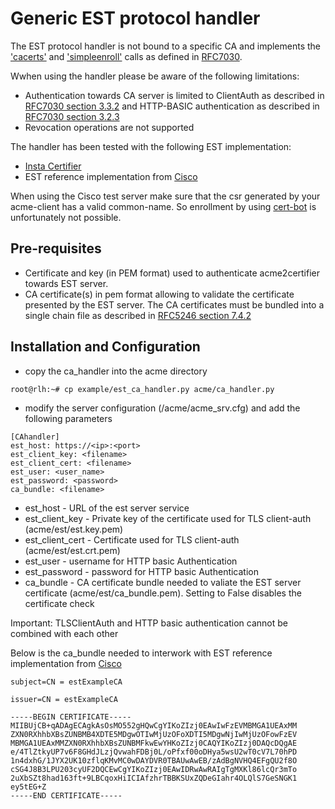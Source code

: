 <!-- markdownlint-disable  MD013 -->
<!-- wiki-title CA handler using EST protocol -->
# Generic EST protocol handler

The EST protocol handler is not bound to a specific CA and implements the ['cacerts'](https://tools.ietf.org/html/rfc7030#section-2.1) and ['simpleenroll'](https://tools.ietf.org/html/rfc7030#section-2.2) calls as defined in [RFC7030](https://tools.ietf.org/html/rfc7030).

Wwhen using the handler please be aware of the following limitations:

- Authentication towards CA server is limited to ClientAuth as described in [RFC7030 section 3.3.2](https://tools.ietf.org/html/rfc7030#section-3.3.2) and HTTP-BASIC authentication as described in [RFC7030 section 3.2.3](https://tools.ietf.org/html/rfc7030#section-3.2.3)
- Revocation operations are not supported

The handler has been tested with the following EST implementation:

- [Insta Certifier](https://www.insta.fi/en/services/cyber-security/insta-certifier)
- EST reference implementation from [Cisco](http://testrfc7030.com/)

When using the Cisco test server make sure that the csr generated by your acme-client has a valid common-name. So enrollment by using [cert-bot](https://certbot.eff.org/) is unfortunately not possible.

## Pre-requisites

- Certificate and key (in PEM format) used to authenticate acme2certifier towards EST server.
- CA certificate(s) in pem format allowing to validate the certificate presented by the EST server. The CA certificates must be bundled into a single chain file as described in [RFC5246 section 7.4.2](https://tools.ietf.org/html/rfc5246#section-7.4.2)

## Installation and Configuration

- copy the ca_handler into the acme directory

```bash
root@rlh:~# cp example/est_ca_handler.py acme/ca_handler.py
```

- modify the server configuration (/acme/acme_srv.cfg) and add the following parameters

```config
[CAhandler]
est_host: https://<ip>:<port>
est_client_key: <filename>
est_client_cert: <filename>
est_user: <user_name>
est_password: <password>
ca_bundle: <filename>
```

- est_host - URL of the est server service
- est_client_key - Private key of the certificate used for TLS client-auth (acme/est/est.key.pem)
- est_client_cert - Certificate used for TLS client-auth (acme/est/est.crt.pem)
- est_user - username for HTTP basic Authentication
- est_password - password for HTTP basic Authentication
- ca_bundle - CA certificate bundle needed to valiate the EST server certificate (acme/est/ca_bundle.pem). Setting to False disables the certificate check

Important: TLSClientAuth and HTTP basic authentication cannot be combined with each other

Below is the ca_bundle needed to interwork with EST reference implementation from [Cisco](http://testrfc7030.com/)

```pem
subject=CN = estExampleCA

issuer=CN = estExampleCA

-----BEGIN CERTIFICATE-----
MIIBUjCB+qADAgECAgkAsOsMO552gHQwCgYIKoZIzj0EAwIwFzEVMBMGA1UEAxMM
ZXN0RXhhbXBsZUNBMB4XDTE5MDgwOTIwMjUzOFoXDTI5MDgwNjIwMjUzOFowFzEV
MBMGA1UEAxMMZXN0RXhhbXBsZUNBMFkwEwYHKoZIzj0CAQYIKoZIzj0DAQcDQgAE
e/4TlZtkyUP7v6F8GHdJLzjQvwahFDBj0L/oPfxf00oDHya5wsU2wT0cV7L70hPD
1n4dxhG/1JYX2UK10zflqKMvMC0wDAYDVR0TBAUwAwEB/zAdBgNVHQ4EFgQU2f8O
cSG4J8B3LPU203cyUF2DQCEwCgYIKoZIzj0EAwIDRwAwRAIgTgMXKl86lcQr3mTo
2uXbSZt8had163ft+9LBCqoxHiICIAfzhrTBBKSUxZQDeGIahr4OLQlS7GeSNGK1
ey5tEG+Z
-----END CERTIFICATE-----
```
